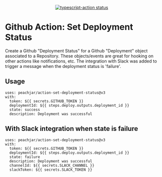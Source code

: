 <p align="center">
  <a href="https://github.com/peachjar/action-set-deployment-status/actions"><img alt="typescript-action status" src="https://github.com/peachjar/action-set-deployment-status/workflows/build-test/badge.svg"></a>
</p>

# Github Action: Set Deployment Status

Create a Github "Deployment Status" for a Github "Deployment" object associated to a Repository.  These objects/events are great for hooking on other actions like notifications, etc.
The integration with Slack was added to trigger a message when the deployment status is 'failure'.

## Usage

```
uses: peachjar/action-set-deployment-status@v3
with:
  token: ${{ secrets.GITHUB_TOKEN }}
  deploymentId: ${{ steps.deploy.outputs.deployment_id }}
  state: success
  description: Deployment was successful
```
## With Slack integration when state is failure

```
uses: peachjar/action-set-deployment-status@v3
with:
  token: ${{ secrets.GITHUB_TOKEN }}
  deploymentId: ${{ steps.deploy.outputs.deployment_id }}
  state: failure
  description: Deployment was successful
  channelId: ${{ secrets.SLACK_CHANNEL }}
  slackToken: ${{ secrets.SLACK_TOKEN }}
```